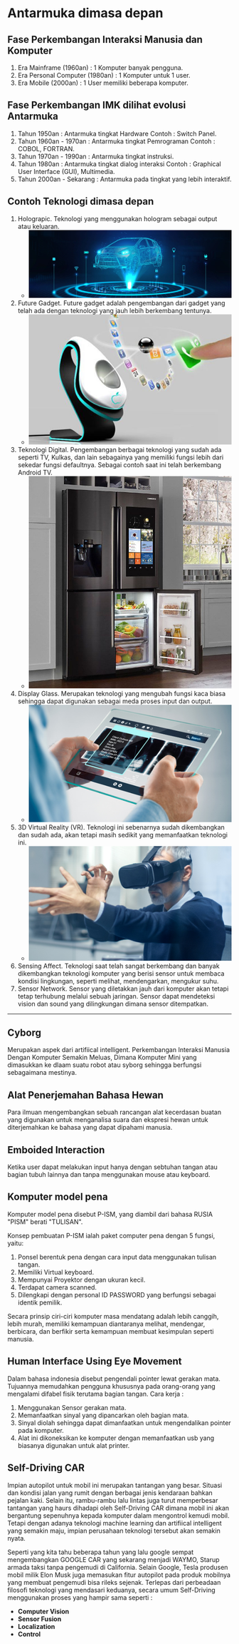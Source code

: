 # Antarmuka dimasa depan

## Fase Perkembangan Interaksi Manusia dan Komputer

1. Era Mainframe (1960an) : 1 Komputer banyak pengguna.
2. Era Personal Computer (1980an) : 1 Komputer untuk 1 user.
3. Era Mobile (2000an) : 1 User memiliki beberapa komputer.

## Fase Perkembangan IMK dilihat evolusi Antarmuka

1. Tahun 1950an : Antarmuka tingkat Hardware Contoh : Switch Panel.
2. Tahun 1960an - 1970an : Antarmuka tingkat Pemrograman Contoh : COBOL, FORTRAN.
3. Tahun 1970an - 1990an : Antarmuka tingkat instruksi.
4. Tahun 1980an : Antarmuka tingkat dialog interaksi Contoh : Graphical User Interface (GUI), Multimedia.
5. Tahun 2000an - Sekarang : Antarmuka pada tingkat yang lebih interaktif.

## Contoh Teknologi dimasa depan

1. Holograpic. Teknologi yang menggunakan hologram sebagai output atau keluaran.
   - ![HOLOGRAM](./img/cbfa72e061a7947dbf6e_1200x400.png)
2. Future Gadget. Future gadget adalah pengembangan dari gadget yang telah ada dengan teknologi yang jauh lebih berkembang tentunya.
   - ![Future Gadget](./img/2.jpg)
3. Teknologi Digital. Pengembangan berbagai teknologi yang sudah ada seperti TV, Kulkas, dan lain sebagainya yang memiliki fungsi lebih dari sekedar fungsi defaultnya. Sebagai contoh saat ini telah berkembang Android TV.
   - ![Teknologi Digital](./img/c341ddd4e9aa78ee8c83b799d961c278.jpg)
4. Display Glass. Merupakan teknologi yang mengubah fungsi kaca biasa sehingga dapat digunakan sebagai meda proses input dan output.
   - ![Display Glass](./img/smart-glass-future-tablet-1043.jpg)
5. 3D Virtual Reality (VR). Teknologi ini sebenarnya sudah dikembangkan dan sudah ada, akan tetapi masih sedikit yang memanfaatkan teknologi ini.
   - ![Virtual Reality](./img/vr.jpg)
6. Sensing Affect. Teknologi saat telah sangat berkembang dan banyak dikembangkan teknologi komputer yang berisi sensor untuk membaca kondisi lingkungan, seperti melihat, mendengarkan, mengukur suhu.
7. Sensor Network. Sensor yang diletakkan jauh dari komputer akan tetapi tetap terhubung melalui sebuah jaringan. Sensor dapat mendeteksi vision dan sound yang dilingkungan dimana sensor ditempatkan.

---

## Cyborg

Merupakan aspek dari artifiical intelligent. Perkembangan Interaksi Manusia Dengan Komputer Semakin Meluas, Dimana Komputer Mini yang dimasukkan ke dlaam suatu robot atau syborg sehingga berfungsi sebagaimana mestinya.

## Alat Penerjemahan Bahasa Hewan

Para ilmuan mengembangkan sebuah rancangan alat kecerdasan buatan yang digunakan untuk menganalisa suara dan ekspresi hewan untuk diterjemahkan ke bahasa yang dapat dipahami manusia.

## Emboided Interaction

Ketika user dapat melakukan input hanya dengan sebtuhan tangan atau bagian tubuh lainnya dan tanpa menggunakan mouse atau keyboard.

## Komputer model pena

Komputer model pena disebut P-ISM, yang diambil dari bahasa RUSIA "PISM" berati "TULISAN".

Konsep pembuatan P-ISM ialah paket computer pena dengan 5 fungsi, yaitu:

1. Ponsel berentuk pena dengan cara input data menggunakan tulisan tangan.
2. Memiliki Virtual keyboard.
3. Mempunyai Proyektor dengan ukuran kecil.
4. Terdapat camera scanned.
5. Dilengkapi dengan personal ID PASSWORD yang berfungsi sebagai identik pemilik.

Secara prinsip ciri-ciri komputer masa mendatang adalah lebih canggih, lebih murah, memiliki kemampuan diantaranya melihat, mendengar, berbicara, dan berfikir serta kemampuan membuat kesimpulan seperti manusia.

## Human Interface Using Eye Movement

Dalam bahasa indonesia disebut pengendali pointer lewat gerakan mata. Tujuannya memudahkan pengguna khususnya pada orang-orang yang mengalami difabel fisik terutama bagian tangan. Cara kerja :

1. Menggunakan Sensor gerakan mata.
2. Memanfaatkan sinyal yang dipancarkan oleh bagian mata.
3. Sinyal diolah sehingga dapat dimanfaatkan untuk mengendalikan pointer pada komputer.
4. Alat ini dikoneksikan ke komputer dengan memanfaatkan usb yang biasanya digunakan untuk alat printer.

## Self-Driving CAR

Impian autopilot untuk mobil ini merupakan tantangan yang besar. Situasi dan kondisi jalan yang rumit dengan berbagai jenis kendaraan bahkan pejalan kaki.
Selain itu, rambu-rambu lalu lintas juga turut memperbesar tantangan yang haurs dihadapi oleh Self-Driving CAR dimana mobil ini akan bergantung sepenuhnya kepada komputer dalam mengontrol kemudi mobil.
Tetapi dengan adanya teknologi machine learning dan artifiical intelligent yang semakin maju, impian perusahaan teknologi tersebut akan semakin nyata.

Seperti yang kita tahu beberapa tahun yang lalu google sempat mengembangkan GOOGLE CAR yang sekarang menjadi WAYMO, Starup armada taksi tanpa pengemudi di California.
Selain Google, Tesla produsen mobil milik Elon Musk juga memasukan fitur autopilot pada produk mobilnya yang membuat pengemudi bisa rileks sejenak.
Terlepas dari perbeadaan filosofi teknologi yang mendasari keduanya, secara umum Self-Driving menggunakan proses yang hampir sama seperti :

- **Computer Vision**
- **Sensor Fusion**
- **Localization**
- **Control**
